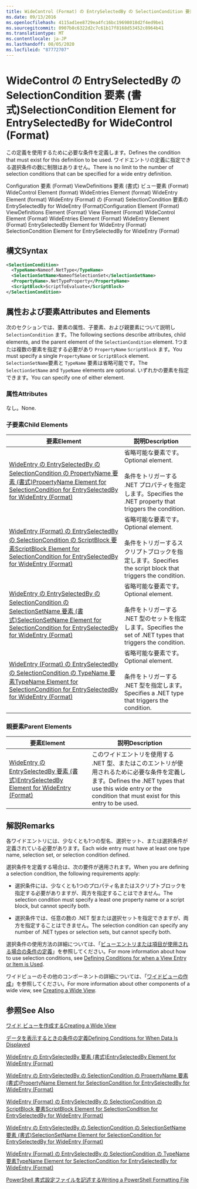 ```yaml
---
title: WideControl (Format) の EntrySelectedBy の SelectionCondition 要素Microsoft Docs
ms.date: 09/13/2016
ms.openlocfilehash: 4115ad1ee8729ea4fc16bc19698018d2f4ed9be1
ms.sourcegitcommit: 0907b8c6322d2c7c61b17f8168d53452c8964b41
ms.translationtype: MT
ms.contentlocale: ja-JP
ms.lasthandoff: 08/05/2020
ms.locfileid: "87772707"
---
```

# <a name="selectioncondition-element-for-entryselectedby-for-widecontrol-format"></a><span data-ttu-id="1be39-102">WideControl の EntrySelectedBy の SelectionCondition 要素 (書式)</span><span class="sxs-lookup"><span data-stu-id="1be39-102">SelectionCondition Element for EntrySelectedBy for WideControl (Format)</span></span>

<span data-ttu-id="1be39-103">この定義を使用するために必要な条件を定義します。</span><span class="sxs-lookup"><span data-stu-id="1be39-103">Defines the condition that must exist for this definition to be used.</span></span> <span data-ttu-id="1be39-104">ワイドエントリの定義に指定できる選択条件の数に制限はありません。</span><span class="sxs-lookup"><span data-stu-id="1be39-104">There is no limit to the number of selection conditions that can be specified for a wide entry definition.</span></span>

<span data-ttu-id="1be39-105">Configuration 要素 (Format) ViewDefinitions 要素 (書式) ビュー要素 (Format) WideControl Element (format) WideEntries Element (format) WideEntry Element (format) WideEntry (Format) の (Format) SelectionCondition 要素の EntrySelectedBy for WideEntry (Format)</span><span class="sxs-lookup"><span data-stu-id="1be39-105">Configuration Element (Format) ViewDefinitions Element (Format) View Element (Format) WideControl Element (Format) WideEntries Element (Format) WideEntry Element (Format) EntrySelectedBy Element for WideEntry (Format) SelectionCondition Element for EntrySelectedBy for WideEntry (Format)</span></span>

## <a name="syntax"></a><span data-ttu-id="1be39-106">構文</span><span class="sxs-lookup"><span data-stu-id="1be39-106">Syntax</span></span>

```xml
<SelectionCondition>
  <TypeName>Nameof.NetType</TypeName>
  <SelectionSetName>NameofSelectionSet</SelectionSetName>
  <PropertyName>.NetTypeProperty</PropertyName>
  <ScriptBlock>ScriptToEvaluate</ScriptBlock>
</SelectionCondition>
```

## <a name="attributes-and-elements"></a><span data-ttu-id="1be39-107">属性および要素</span><span class="sxs-lookup"><span data-stu-id="1be39-107">Attributes and Elements</span></span>

<span data-ttu-id="1be39-108">次のセクションでは、要素の属性、子要素、および親要素について説明し `SelectionCondition` ます。</span><span class="sxs-lookup"><span data-stu-id="1be39-108">The following sections describe attributes, child elements, and the parent element of the `SelectionCondition` element.</span></span> <span data-ttu-id="1be39-109">1つまたは複数の要素を指定する必要があり `PropertyName` `ScriptBlock` ます。</span><span class="sxs-lookup"><span data-stu-id="1be39-109">You must specify a single `PropertyName` or `ScriptBlock` element.</span></span> <span data-ttu-id="1be39-110">`SelectionSetName`要素と `TypeName` 要素は省略可能です。</span><span class="sxs-lookup"><span data-stu-id="1be39-110">The `SelectionSetName` and `TypeName` elements are optional.</span></span> <span data-ttu-id="1be39-111">いずれかの要素を指定できます。</span><span class="sxs-lookup"><span data-stu-id="1be39-111">You can specify one of either element.</span></span>

### <a name="attributes"></a><span data-ttu-id="1be39-112">属性</span><span class="sxs-lookup"><span data-stu-id="1be39-112">Attributes</span></span>

<span data-ttu-id="1be39-113">なし。</span><span class="sxs-lookup"><span data-stu-id="1be39-113">None.</span></span>

### <a name="child-elements"></a><span data-ttu-id="1be39-114">子要素</span><span class="sxs-lookup"><span data-stu-id="1be39-114">Child Elements</span></span>

|<span data-ttu-id="1be39-115">要素</span><span class="sxs-lookup"><span data-stu-id="1be39-115">Element</span></span>|<span data-ttu-id="1be39-116">説明</span><span class="sxs-lookup"><span data-stu-id="1be39-116">Description</span></span>|
|-------------|-----------------|
|[<span data-ttu-id="1be39-117">WideEntry の EntrySelectedBy の SelectionCondition の PropertyName 要素 (書式)</span><span class="sxs-lookup"><span data-stu-id="1be39-117">PropertyName Element for SelectionCondition for EntrySelectedBy for WideEntry (Format)</span></span>](./propertyname-element-for-selectioncondition-for-entryselectedby-for-wideentry-format.md)|<span data-ttu-id="1be39-118">省略可能な要素です。</span><span class="sxs-lookup"><span data-stu-id="1be39-118">Optional element.</span></span><br /><br /> <span data-ttu-id="1be39-119">条件をトリガーする .NET プロパティを指定します。</span><span class="sxs-lookup"><span data-stu-id="1be39-119">Specifies the .NET property that triggers the condition.</span></span>|
|[<span data-ttu-id="1be39-120">WideEntry (Format) の EntrySelectedBy の SelectionCondition の ScriptBlock 要素</span><span class="sxs-lookup"><span data-stu-id="1be39-120">ScriptBlock Element for SelectionCondition for EntrySelectedBy for WideEntry (Format)</span></span>](./scriptblock-element-for-selectioncondition-for-entryselectedby-for-widecontrol-format.md)|<span data-ttu-id="1be39-121">省略可能な要素です。</span><span class="sxs-lookup"><span data-stu-id="1be39-121">Optional element.</span></span><br /><br /> <span data-ttu-id="1be39-122">条件をトリガーするスクリプトブロックを指定します。</span><span class="sxs-lookup"><span data-stu-id="1be39-122">Specifies the script block that triggers the condition.</span></span>|
|[<span data-ttu-id="1be39-123">WideEntry の EntrySelectedBy の SelectionCondition の SelectionSetName 要素 (書式)</span><span class="sxs-lookup"><span data-stu-id="1be39-123">SelectionSetName Element for SelectionCondition for EntrySelectedBy for WideEntry (Format)</span></span>](./selectionsetname-element-for-selectioncondition-for-entryselectedby-for-wideentry-format.md)|<span data-ttu-id="1be39-124">省略可能な要素です。</span><span class="sxs-lookup"><span data-stu-id="1be39-124">Optional element.</span></span><br /><br /> <span data-ttu-id="1be39-125">条件をトリガーする .NET 型のセットを指定します。</span><span class="sxs-lookup"><span data-stu-id="1be39-125">Specifies the set of .NET types that triggers the condition.</span></span>|
|[<span data-ttu-id="1be39-126">WideEntry (Format) の EntrySelectedBy の SelectionCondition の TypeName 要素</span><span class="sxs-lookup"><span data-stu-id="1be39-126">TypeName Element for SelectionCondition for EntrySelectedBy for WideEntry (Format)</span></span>](./typename-element-for-selectioncondition-for-entryselectedby-for-widecontrol-format.md)|<span data-ttu-id="1be39-127">省略可能な要素です。</span><span class="sxs-lookup"><span data-stu-id="1be39-127">Optional element.</span></span><br /><br /> <span data-ttu-id="1be39-128">条件をトリガーする .NET 型を指定します。</span><span class="sxs-lookup"><span data-stu-id="1be39-128">Specifies a .NET type that triggers the condition.</span></span>|

### <a name="parent-elements"></a><span data-ttu-id="1be39-129">親要素</span><span class="sxs-lookup"><span data-stu-id="1be39-129">Parent Elements</span></span>

|<span data-ttu-id="1be39-130">要素</span><span class="sxs-lookup"><span data-stu-id="1be39-130">Element</span></span>|<span data-ttu-id="1be39-131">説明</span><span class="sxs-lookup"><span data-stu-id="1be39-131">Description</span></span>|
|-------------|-----------------|
|[<span data-ttu-id="1be39-132">WideEntry の EntrySelectedBy 要素 (書式)</span><span class="sxs-lookup"><span data-stu-id="1be39-132">EntrySelectedBy Element for WideEntry (Format)</span></span>](./entryselectedby-element-for-wideentry-format.md)|<span data-ttu-id="1be39-133">このワイドエントリを使用する .NET 型、またはこのエントリが使用されるために必要な条件を定義します。</span><span class="sxs-lookup"><span data-stu-id="1be39-133">Defines the .NET types that use this wide entry or the condition that must exist for this entry to be used.</span></span>|

## <a name="remarks"></a><span data-ttu-id="1be39-134">解説</span><span class="sxs-lookup"><span data-stu-id="1be39-134">Remarks</span></span>

<span data-ttu-id="1be39-135">各ワイドエントリには、少なくとも1つの型名、選択セット、または選択条件が定義されている必要があります。</span><span class="sxs-lookup"><span data-stu-id="1be39-135">Each wide entry must have at least one type name, selection set, or selection condition defined.</span></span>

<span data-ttu-id="1be39-136">選択条件を定義する場合は、次の要件が適用されます。</span><span class="sxs-lookup"><span data-stu-id="1be39-136">When you are defining a selection condition, the following requirements apply:</span></span>

- <span data-ttu-id="1be39-137">選択条件には、少なくとも1つのプロパティ名またはスクリプトブロックを指定する必要がありますが、両方を指定することはできません。</span><span class="sxs-lookup"><span data-stu-id="1be39-137">The selection condition must specify a least one property name or a script block, but cannot specify both.</span></span>

- <span data-ttu-id="1be39-138">選択条件では、任意の数の .NET 型または選択セットを指定できますが、両方を指定することはできません。</span><span class="sxs-lookup"><span data-stu-id="1be39-138">The selection condition can specify any number of .NET types or selection sets, but cannot specify both.</span></span>

<span data-ttu-id="1be39-139">選択条件の使用方法の詳細については、「[ビューエントリまたは項目が使用される場合の条件の定義](./defining-conditions-for-displaying-data.md)」を参照してください。</span><span class="sxs-lookup"><span data-stu-id="1be39-139">For more information about how to use selection conditions, see [Defining Conditions for when a View Entry or Item is Used](./defining-conditions-for-displaying-data.md).</span></span>

<span data-ttu-id="1be39-140">ワイドビューのその他のコンポーネントの詳細については、「[ワイドビューの作成](./creating-a-wide-view.md)」を参照してください。</span><span class="sxs-lookup"><span data-stu-id="1be39-140">For more information about other components of a wide view, see [Creating a Wide View](./creating-a-wide-view.md).</span></span>

## <a name="see-also"></a><span data-ttu-id="1be39-141">参照</span><span class="sxs-lookup"><span data-stu-id="1be39-141">See Also</span></span>

[<span data-ttu-id="1be39-142">ワイド ビューを作成する</span><span class="sxs-lookup"><span data-stu-id="1be39-142">Creating a Wide View</span></span>](./creating-a-wide-view.md)

[<span data-ttu-id="1be39-143">データを表示するときの条件の定義</span><span class="sxs-lookup"><span data-stu-id="1be39-143">Defining Conditions for When Data Is Displayed</span></span>](./defining-conditions-for-displaying-data.md)

[<span data-ttu-id="1be39-144">WideEntry の EntrySelectedBy 要素 (書式)</span><span class="sxs-lookup"><span data-stu-id="1be39-144">EntrySelectedBy Element for WideEntry (Format)</span></span>](./entryselectedby-element-for-wideentry-format.md)

[<span data-ttu-id="1be39-145">WideEntry の EntrySelectedBy の SelectionCondition の PropertyName 要素 (書式)</span><span class="sxs-lookup"><span data-stu-id="1be39-145">PropertyName Element for SelectionCondition for EntrySelectedBy for WideEntry (Format)</span></span>](./propertyname-element-for-selectioncondition-for-entryselectedby-for-wideentry-format.md)

[<span data-ttu-id="1be39-146">WideEntry (Format) の EntrySelectedBy の SelectionCondition の ScriptBlock 要素</span><span class="sxs-lookup"><span data-stu-id="1be39-146">ScriptBlock Element for SelectionCondition for EntrySelectedBy for WideEntry (Format)</span></span>](./scriptblock-element-for-selectioncondition-for-entryselectedby-for-widecontrol-format.md)

[<span data-ttu-id="1be39-147">WideEntry の EntrySelectedBy の SelectionCondition の SelectionSetName 要素 (書式)</span><span class="sxs-lookup"><span data-stu-id="1be39-147">SelectionSetName Element for SelectionCondition for EntrySelectedBy for WideEntry (Format)</span></span>](./selectionsetname-element-for-selectioncondition-for-entryselectedby-for-wideentry-format.md)

[<span data-ttu-id="1be39-148">WideEntry (Format) の EntrySelectedBy の SelectionCondition の TypeName 要素</span><span class="sxs-lookup"><span data-stu-id="1be39-148">TypeName Element for SelectionCondition for EntrySelectedBy for WideEntry (Format)</span></span>](./typename-element-for-selectioncondition-for-entryselectedby-for-widecontrol-format.md)

[<span data-ttu-id="1be39-149">PowerShell 書式設定ファイルを記述する</span><span class="sxs-lookup"><span data-stu-id="1be39-149">Writing a PowerShell Formatting File</span></span>](./writing-a-powershell-formatting-file.md)
